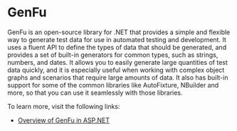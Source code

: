 # GenFu

GenFu is an open-source library for .NET that provides a simple and flexible way to generate test data for use in automated testing and development. It uses a fluent API to define the types of data that should be generated, and provides a set of built-in generators for common types, such as strings, numbers, and dates. It allows you to easily generate large quantities of test data quickly, and it is especially useful when working with complex object graphs and scenarios that require large amounts of data. It also has built-in support for some of the common libraries like AutoFixture, NBuilder and more, so that you can use it seamlessly with those libraries.

To learn more, visit the following links:

- [Overview of GenFu in ASP.NET](https://github.com/MisterJames/GenFu)